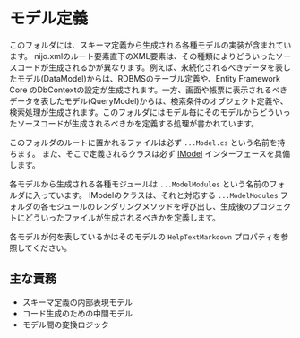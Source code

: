 # モデル定義
このフォルダには、スキーマ定義から生成される各種モデルの実装が含まれています。
nijo.xmlのルート要素直下のXML要素は、その種類によりどういったソースコードが生成されるかが異なります。例えば、永続化されるべきデータを表したモデル(DataModel)からは、RDBMSのテーブル定義や、Entity Framework Core のDbContextの設定が生成されます。一方、画面や帳票に表示されるべきデータを表したモデル(QueryModel)からは、検索条件のオブジェクト定義や、検索処理が生成されます。このフォルダにはモデル毎にそのモデルからどういったソースコードが生成されるべきかを定義する処理が書かれています。

このフォルダのルートに置かれるファイルは必ず `...Model.cs` という名前を持ちます。
また、そこで定義されるクラスは必ず [IModel](../CodeGenerating/IModel.cs) インターフェースを具備します。

各モデルから生成される各種モジュールは `...ModelModules` という名前のフォルダに入っています。
IModelのクラスは、それと対応する `...ModelModules` フォルダの各モジュールのレンダリングメソッドを呼び出し、生成後のプロジェクトにどういったファイルが生成されるべきかを定義します。

各モデルが何を表しているかはそのモデルの `HelpTextMarkdown` プロパティを参照してください。

## 主な責務
- スキーマ定義の内部表現モデル
- コード生成のための中間モデル
- モデル間の変換ロジック
